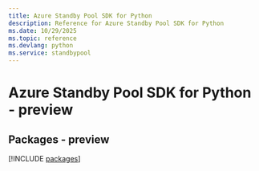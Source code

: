 ```yaml
---
title: Azure Standby Pool SDK for Python
description: Reference for Azure Standby Pool SDK for Python
ms.date: 10/29/2025
ms.topic: reference
ms.devlang: python
ms.service: standbypool
---
```

# Azure Standby Pool SDK for Python - preview
## Packages - preview
[!INCLUDE [packages](standby-pool-index.md)]